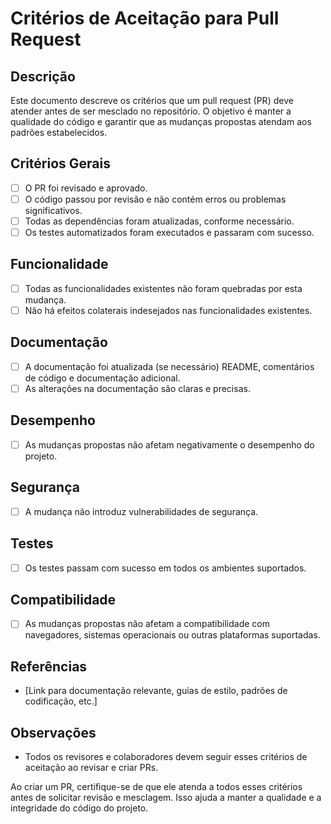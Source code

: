 # Critérios de Aceitação para Pull Request

## Descrição

Este documento descreve os critérios que um pull request (PR) deve atender antes de ser mesclado no repositório. O objetivo é manter a qualidade do código e garantir que as mudanças propostas atendam aos padrões estabelecidos.

## Critérios Gerais

- [ ] O PR foi revisado e aprovado.
- [ ] O código passou por revisão e não contém erros ou problemas significativos.
- [ ] Todas as dependências foram atualizadas, conforme necessário.
- [ ] Os testes automatizados foram executados e passaram com sucesso.

## Funcionalidade

- [ ] Todas as funcionalidades existentes não foram quebradas por esta mudança.
- [ ] Não há efeitos colaterais indesejados nas funcionalidades existentes.

## Documentação

- [ ] A documentação foi atualizada (se necessário) README, comentários de código e documentação adicional.
- [ ] As alterações na documentação são claras e precisas.

## Desempenho

- [ ] As mudanças propostas não afetam negativamente o desempenho do projeto.

## Segurança

- [ ] A mudança não introduz vulnerabilidades de segurança.

## Testes

- [ ] Os testes passam com sucesso em todos os ambientes suportados.

## Compatibilidade

- [ ] As mudanças propostas não afetam a compatibilidade com navegadores, sistemas operacionais ou outras plataformas suportadas.


## Referências

- [Link para documentação relevante, guias de estilo, padrões de codificação, etc.]

## Observações

- Todos os revisores e colaboradores devem seguir esses critérios de aceitação ao revisar e criar PRs.

Ao criar um PR, certifique-se de que ele atenda a todos esses critérios antes de solicitar revisão e mesclagem. Isso ajuda a manter a qualidade e a integridade do código do projeto.
